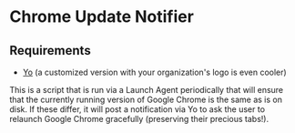 # Chrome Update Notifier

## Requirements

* [Yo](https://github.com/sheagcraig/yo) (a customized version with your organization's logo is even cooler)

This is a script that is run via a Launch Agent periodically that will ensure that the currently running version of Google Chrome is the same as is on disk. If these differ, it will post a notification via Yo to ask the user to relaunch Google Chrome gracefully (preserving their precious tabs!).
